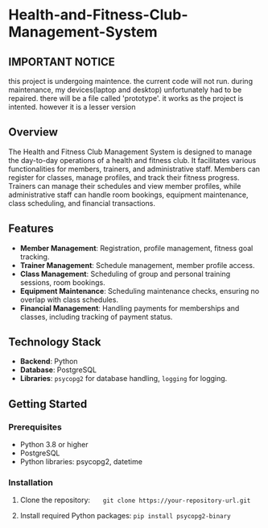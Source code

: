 # Health-and-Fitness-Club-Management-System


## IMPORTANT NOTICE
this project is undergoing maintence.
the current code will not run. during maintenance, my devices(laptop and desktop) unfortunately had to be repaired. 
there will be a file called 'prototype'.
it works as the project is intented.
however it is a lesser version 


## Overview
The Health and Fitness Club Management System is designed to manage the day-to-day operations of a health and fitness club. It facilitates various functionalities for members, trainers, and administrative staff. Members can register for classes, manage profiles, and track their fitness progress. Trainers can manage their schedules and view member profiles, while administrative staff can handle room bookings, equipment maintenance, class scheduling, and financial transactions.

## Features
- **Member Management**: Registration, profile management, fitness goal tracking.
- **Trainer Management**: Schedule management, member profile access.
- **Class Management**: Scheduling of group and personal training sessions, room bookings.
- **Equipment Maintenance**: Scheduling maintenance checks, ensuring no overlap with class schedules.
- **Financial Management**: Handling payments for memberships and classes, including tracking of payment status.

## Technology Stack
- **Backend**: Python
- **Database**: PostgreSQL
- **Libraries**: `psycopg2` for database handling, `logging` for logging.

## Getting Started

### Prerequisites
- Python 3.8 or higher
- PostgreSQL
- Python libraries: psycopg2, datetime

### Installation
1. Clone the repository:
```    git clone https://your-repository-url.git ```

2. Install required Python packages:
```pip install psycopg2-binary```

